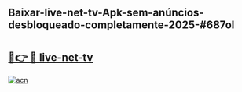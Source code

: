 ## Baixar-live-net-tv-Apk-sem-anúncios-desbloqueado-completamente-2025-#687ol

# <h2><a href="https://ainizakaria.my?title=live-net-tv&ref=22M">🔗👉 🔴 live-net-tv</a></h2>

[![acn](https://github.com/user-attachments/assets/0f9c940e-d8b0-45ae-aac7-cd30a18b3e1c)](https://ainizakaria.my?title=live-net-tv&ref=22M)

